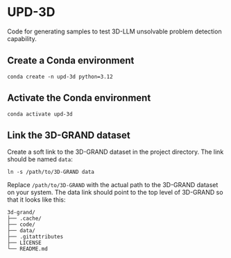 # UPD-3D
Code for generating samples to test 3D-LLM unsolvable problem detection capability.

## Create a Conda environment
```
conda create -n upd-3d python=3.12
```

## Activate the Conda environment
```
conda activate upd-3d
```

## Link the 3D-GRAND dataset
Create a soft link to the 3D-GRAND dataset in the project directory. The link should be named `data`:
```
ln -s /path/to/3D-GRAND data
```
Replace `/path/to/3D-GRAND` with the actual path to the 3D-GRAND dataset on your system. The data link should point to the top level of 3D-GRAND so that it looks like this:

```
3d-grand/
├── .cache/
├── code/
├── data/
├── .gitattributes
├── LICENSE
└── README.md
```